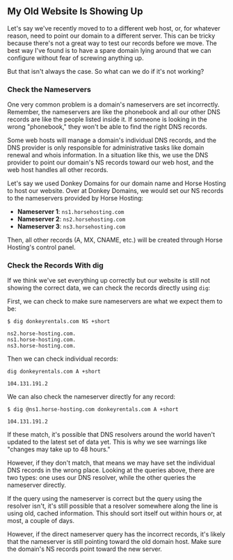 ## My Old Website Is Showing Up

Let's say we've recently moved to to a different web host, or, for whatever reason, need to point our domain to a different server. This can be tricky because there's not a great way to test our records before we move. The best way I've found is to have a spare domain lying around that we can configure without fear of screwing anything up.

But that isn't always the case. So what can we do if it's not working?

### Check the Nameservers

One very common problem is a domain's nameservers are set incorrectly. Remember, the nameservers are like the phonebook and all our other DNS records are like the people listed inside it. If someone is looking in the wrong "phonebook," they won't be able to find the right DNS records.

Some web hosts will manage a domain's individual DNS records, and the DNS provider is only responsible for administrative tasks like domain renewal and whois information. In a situation like this, we use the DNS provider to point our domain's NS records toward our web host, and the web host handles all other records.

Let's say we used Donkey Domains for our domain name and Horse Hosting to host our website. Over at Donkey Domains, we would set our NS records to the nameservers provided by Horse Hosting:

* **Nameserver 1**: `ns1.horsehosting.com`
* **Nameserver 2**: `ns2.horsehosting.com`
* **Nameserver 3**: `ns3.horsehosting.com`

Then, all other records (A, MX, CNAME, etc.) will be created through Horse Hosting's control panel.

### Check the Records With dig

If we think we've set everything up correctly but our website is still not showing the correct data, we can check the records directly using `dig`:

First, we can check to make sure nameservers are what we expect them to be:

```shell
$ dig donkeyrentals.com NS +short

ns2.horse-hosting.com.
ns1.horse-hosting.com.
ns3.horse-hosting.com.
```

Then we can check individual records:

```shell
dig donkeyrentals.com A +short

104.131.191.2
```

We can also check the nameserver directly for any record:

```shell
$ dig @ns1.horse-hosting.com donkeyrentals.com A +short

104.131.191.2
```

If these match, it's possible that DNS resolvers around the world haven't updated to the latest set of data yet. This is why we see warnings like "changes may take up to 48 hours."

However, if they don't match, that means we may have set the individual DNS records in the wrong place. Looking at the queries above, there are two types: one uses our DNS resolver, while the other queries the nameserver directly.

If the query using the nameserver is correct but the query using the resolver isn't, it's still possible that a resolver somewhere along the line is using old, cached information. This should sort itself out within hours or, at most, a couple of days.

However, if the direct nameserver query has the incorrect records, it's likely that the nameserver is still pointing toward the old domain host. Make sure the domain's NS records point toward the new server.
